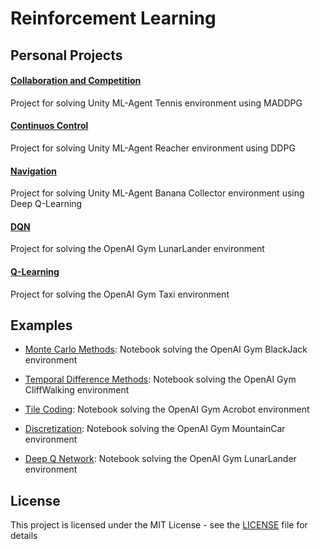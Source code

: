 # Reinforcement Learning


## Personal Projects


#### [Collaboration and Competition](https://github.com/fernandofsilva/Tennis)
Project for solving Unity ML-Agent Tennis environment using MADDPG

#### [Continuos Control](https://github.com/fernandofsilva/Reacher)
Project for solving Unity ML-Agent Reacher environment using DDPG

#### [Navigation](https://github.com/fernandofsilva/Banana_Collector)
Project for solving Unity ML-Agent Banana Collector environment using Deep Q-Learning

#### [DQN](https://github.com/fernandofsilva/LunarLander)
Project for solving the OpenAI Gym LunarLander environment

#### [Q-Learning](https://github.com/fernandofsilva/Taxi)
Project for solving the OpenAI Gym Taxi environment



## Examples

- [Monte Carlo Methods](https://github.com/fernandofsilva/Reinforcement_Learning/blob/main/notebooks/mc/Monte_Carlo.ipynb): 
Notebook solving the OpenAI Gym BlackJack environment

- [Temporal Difference Methods](https://github.com/fernandofsilva/Reinforcement_Learning/blob/main/notebooks/td/Temporal_Difference.ipynb): 
Notebook solving the OpenAI Gym CliffWalking environment

- [Tile Coding](https://github.com/fernandofsilva/Reinforcement_Learning/blob/main/notebooks/tile/Tile_Coding.ipynb): 
Notebook solving the OpenAI Gym Acrobot environment

- [Discretization](https://github.com/fernandofsilva/Reinforcement_Learning/blob/main/notebooks/discretization/Discretization.ipynb): 
Notebook solving the OpenAI Gym MountainCar environment

- [Deep Q Network](https://github.com/fernandofsilva/Reinforcement_Learning/blob/main/notebooks/dqn/Deep_Q_Network.ipynb): 
Notebook solving the OpenAI Gym LunarLander environment

## License
This project is licensed under the MIT License - see the [LICENSE](https://github.com/fernandofsilva/Reinforcement_Learning/blob/main/LICENSE) file for details
